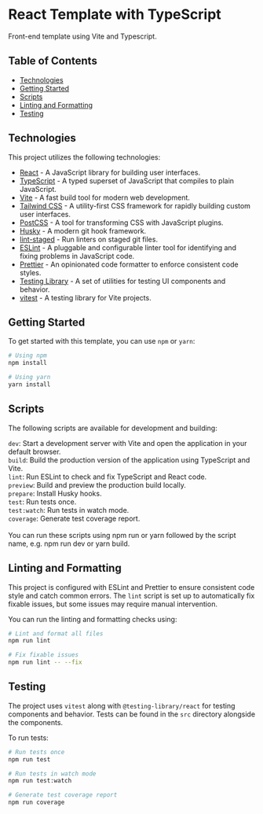 # React Template with TypeScript

Front-end template using Vite and Typescript.

## Table of Contents

- [Technologies](#technologies)
- [Getting Started](#getting-started)
- [Scripts](#scripts)
- [Linting and Formatting](#linting-and-formatting)
- [Testing](#testing)

## Technologies

This project utilizes the following technologies:

- [React](https://reactjs.org) - A JavaScript library for building user interfaces.
- [TypeScript](https://www.typescriptlang.org) - A typed superset of JavaScript that compiles to plain JavaScript.
- [Vite](https://vitejs.dev) - A fast build tool for modern web development.
- [Tailwind CSS](https://tailwindcss.com) - A utility-first CSS framework for rapidly building custom user interfaces.
- [PostCSS](https://postcss.org) - A tool for transforming CSS with JavaScript plugins.
- [Husky](https://typicode.github.io/husky) - A modern git hook framework.
- [lint-staged](https://github.com/okonet/lint-staged) - Run linters on staged git files.
- [ESLint](https://eslint.org) - A pluggable and configurable linter tool for identifying and fixing problems in JavaScript code.
- [Prettier](https://prettier.io) - An opinionated code formatter to enforce consistent code styles.
- [Testing Library](https://testing-library.com) - A set of utilities for testing UI components and behavior.
- [vitest](https://github.com/elmarquez/vitest) - A testing library for Vite projects.

## Getting Started

To get started with this template, you can use `npm` or `yarn`:

```bash
# Using npm
npm install

# Using yarn
yarn install
```

## Scripts

The following scripts are available for development and building:

`dev`: Start a development server with Vite and open the application in your default browser.<br/>
`build`: Build the production version of the application using TypeScript and Vite.<br/>
`lint`: Run ESLint to check and fix TypeScript and React code.<br/>
`preview`: Build and preview the production build locally.<br/>
`prepare`: Install Husky hooks.<br/>
`test`: Run tests once.<br/>
`test:watch`: Run tests in watch mode.<br/>
`coverage`: Generate test coverage report.<br/><br/>
You can run these scripts using npm run or yarn followed by the script name, e.g. npm run dev or yarn build.

## Linting and Formatting

This project is configured with ESLint and Prettier to ensure consistent code style and catch common errors. The `lint` script is set up to automatically fix fixable issues, but some issues may require manual intervention.

You can run the linting and formatting checks using:

```bash
# Lint and format all files
npm run lint

# Fix fixable issues
npm run lint -- --fix

```

## Testing
The project uses `vitest` along with `@testing-library/react` for testing components and behavior. Tests can be found in the `src` directory alongside the components.

To run tests:
```bash
# Run tests once
npm run test

# Run tests in watch mode
npm run test:watch

# Generate test coverage report
npm run coverage

```
